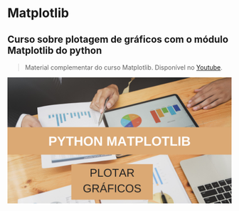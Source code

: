 # Matplotlib
## Curso sobre plotagem de gráficos com o módulo Matplotlib do python

> Material complementar do curso Matplotlib. Disponível no [Youtube](https://www.youtube.com/watch?v=nULPqi-YBmw&list=PLLCFxfe9wkl9YXTw3vV8n6fojWpZQkNYv&index=1).

<img src="https://github.com/Geofisicando/Matplotlib/blob/main/MATPLOTLIB(1).png" width=1000>
